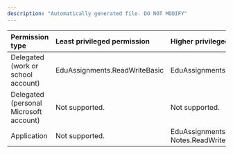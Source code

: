 ```yaml
---
description: "Automatically generated file. DO NOT MODIFY"
---
```


|Permission type|Least privileged permission|Higher privileged permissions|
|:---|:---|:---|
|Delegated (work or school account)|EduAssignments.ReadWriteBasic|EduAssignments.ReadWrite|
|Delegated (personal Microsoft account)|Not supported.|Not supported.|
|Application|Not supported.|EduAssignments.ReadWrite.All, Notes.ReadWrite.All|

